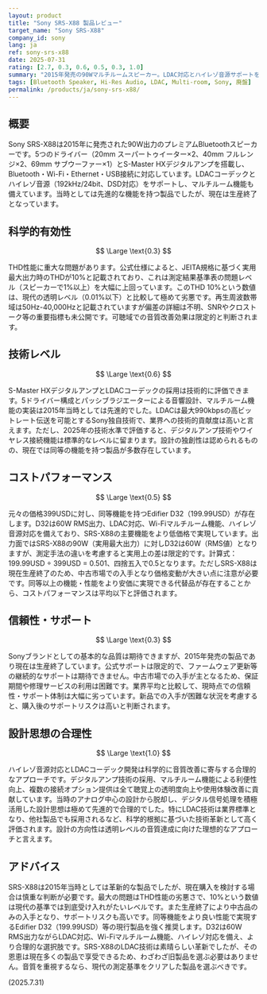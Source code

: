 ```yaml
---
layout: product
title: "Sony SRS-X88 製品レビュー"
target_name: "Sony SRS-X88"
company_id: sony
lang: ja
ref: sony-srs-x88
date: 2025-07-31
rating: [2.7, 0.3, 0.6, 0.5, 0.3, 1.0]
summary: "2015年発売の90Wマルチルームスピーカー。LDAC対応とハイレゾ音源サポートを特徴とするが、THD性能と現在の入手性に課題あり"
tags: [Bluetooth Speaker, Hi-Res Audio, LDAC, Multi-room, Sony, 廃盤]
permalink: /products/ja/sony-srs-x88/
---
```

## 概要

Sony SRS-X88は2015年に発売された90W出力のプレミアムBluetoothスピーカーです。5つのドライバー（20mm スーパートゥイーター×2、40mm フルレンジ×2、69mm サブウーファー×1）とS-Master HXデジタルアンプを搭載し、Bluetooth・Wi-Fi・Ethernet・USB接続に対応しています。LDACコーデックとハイレゾ音源（192kHz/24bit、DSD対応）をサポートし、マルチルーム機能も備えています。当時としては先進的な機能を持つ製品でしたが、現在は生産終了となっています。

## 科学的有効性

$$ \Large \text{0.3} $$

THD性能に重大な問題があります。公式仕様によると、JEITA規格に基づく実用最大出力時のTHDが10%と記載されており、これは測定結果基準表の問題レベル（スピーカーで1%以上）を大幅に上回っています。このTHD 10%という数値は、現代の透明レベル（0.01%以下）と比較して極めて劣悪です。再生周波数帯域は50Hz-40,000Hzと記載されていますが偏差の詳細は不明、SNRやクロストーク等の重要指標も未公開です。可聴域での音質改善効果は限定的と判断されます。

## 技術レベル

$$ \Large \text{0.6} $$

S-Master HXデジタルアンプとLDACコーデックの採用は技術的に評価できます。5ドライバー構成とパッシブラジエーターによる音響設計、マルチルーム機能の実装は2015年当時としては先進的でした。LDACは最大990kbpsの高ビットレート伝送を可能とするSony独自技術で、業界への技術的貢献度は高いと言えます。ただし、2025年の技術水準で評価すると、デジタルアンプ技術やワイヤレス接続機能は標準的なレベルに留まります。設計の独創性は認められるものの、現在では同等の機能を持つ製品が多数存在しています。

## コストパフォーマンス

$$ \Large \text{0.5} $$

元々の価格399USDに対し、同等機能を持つEdifier D32（199.99USD）が存在します。D32は60W RMS出力、LDAC対応、Wi-Fiマルチルーム機能、ハイレゾ音源対応を備えており、SRS-X88の主要機能をより低価格で実現しています。出力面ではSRS-X88の90W（実用最大出力）に対しD32は60W（RMS値）となりますが、測定手法の違いを考慮すると実用上の差は限定的です。計算式：199.99USD ÷ 399USD = 0.501、四捨五入で0.5となります。ただしSRS-X88は現在生産終了のため、中古市場での入手となり価格変動が大きい点に注意が必要です。同等以上の機能・性能をより安価に実現できる代替品が存在することから、コストパフォーマンスは平均以下と評価されます。

## 信頼性・サポート

$$ \Large \text{0.3} $$

Sonyブランドとしての基本的な品質は期待できますが、2015年発売の製品であり現在は生産終了しています。公式サポートは限定的で、ファームウェア更新等の継続的なサポートは期待できません。中古市場での入手が主となるため、保証期間や修理サービスの利用は困難です。業界平均と比較して、現時点での信頼性・サポート体制は大幅に劣っています。新品での入手が困難な状況を考慮すると、購入後のサポートリスクは高いと判断されます。

## 設計思想の合理性

$$ \Large \text{1.0} $$

ハイレゾ音源対応とLDACコーデック開発は科学的に音質改善に寄与する合理的なアプローチです。デジタルアンプ技術の採用、マルチルーム機能による利便性向上、複数の接続オプション提供は全て聴覚上の透明度向上や使用体験改善に貢献しています。当時のアナログ中心の設計から脱却し、デジタル信号処理を積極活用した設計思想は極めて先進的で合理的でした。特にLDAC技術は業界標準となり、他社製品でも採用されるなど、科学的根拠に基づいた技術革新として高く評価されます。設計の方向性は透明レベルの音質達成に向けた理想的なアプローチと言えます。

## アドバイス

SRS-X88は2015年当時としては革新的な製品でしたが、現在購入を検討する場合は慎重な判断が必要です。最大の問題はTHD性能の劣悪さで、10%という数値は現代の基準では到底受け入れがたいレベルです。また生産終了により中古品のみの入手となり、サポートリスクも高いです。同等機能をより良い性能で実現するEdifier D32（199.99USD）等の現行製品を強く推奨します。D32は60W RMS出力ながらLDAC対応、Wi-Fiマルチルーム機能、ハイレゾ対応を備え、より合理的な選択肢です。SRS-X88のLDAC技術は素晴らしい革新でしたが、その恩恵は現在多くの製品で享受できるため、わざわざ旧製品を選ぶ必要はありません。音質を重視するなら、現代の測定基準をクリアした製品を選ぶべきです。

(2025.7.31)

